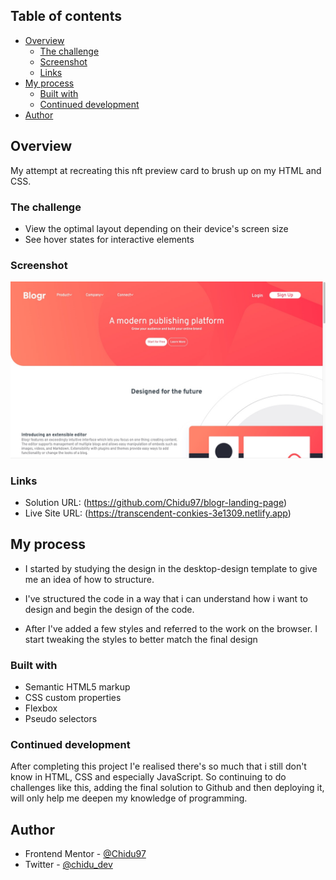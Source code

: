 ## Table of contents

- [Overview](#overview)
  - [The challenge](#the-challenge)
  - [Screenshot](#screenshot)
  - [Links](#links)
- [My process](#my-process)
  - [Built with](#built-with)
  - [Continued development](#continued-development)
- [Author](#author)

## Overview
My attempt at recreating this nft preview 
card to brush up on my HTML and CSS.

### The challenge
- View the optimal layout depending on their device's screen size
- See hover states for interactive elements

### Screenshot

![](./images/screenshot2.jpg)


### Links

- Solution URL: (https://github.com/Chidu97/blogr-landing-page)
- Live Site URL: (https://transcendent-conkies-3e1309.netlify.app)

## My process

- I started by studying the design in the desktop-design template to give me an idea of how to structure.

- I've structured the code in a way that i can understand how i want to design and begin the design of the code.

- After I've added a few styles and referred to the work on the browser. I start tweaking the styles to better match the final design 

### Built with

- Semantic HTML5 markup
- CSS custom properties
- Flexbox
- Pseudo selectors

### Continued development

After completing this project I'e realised there's so much that i still don't know in HTML, CSS and especially JavaScript. So continuing to do challenges like this, adding the final solution to Github and then deploying it, will only help me deepen my knowledge of programming.

## Author

- Frontend Mentor - [@Chidu97](https://www.frontendmentor.io/profile/Chidu97)
- Twitter - [@chidu_dev](https://twitter.com/chidu_dev)